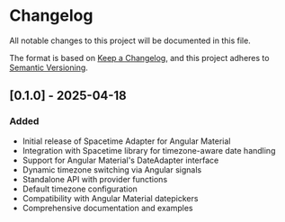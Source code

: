 # Changelog

All notable changes to this project will be documented in this file.

The format is based on [Keep a Changelog](https://keepachangelog.com/en/1.0.0/),
and this project adheres to [Semantic Versioning](https://semver.org/spec/v2.0.0.html).

## [0.1.0] - 2025-04-18

### Added
- Initial release of Spacetime Adapter for Angular Material
- Integration with Spacetime library for timezone-aware date handling
- Support for Angular Material's DateAdapter interface
- Dynamic timezone switching via Angular signals
- Standalone API with provider functions
- Default timezone configuration
- Compatibility with Angular Material datepickers
- Comprehensive documentation and examples 